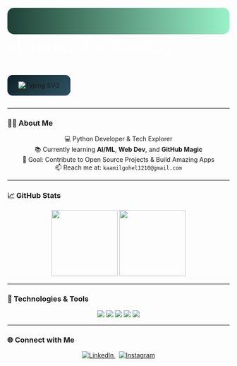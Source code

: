 <p align="center" style="background: linear-gradient(90deg, #1f4037, #99f2c8); padding: 30px; border-radius: 15px;">
  <h1 style="color: white; font-family: 'Fira Code', monospace; margin: 0;">
    Hi there, I'm Kaamil 👋
  </h1>
</p>

<br />

<p align="center" style="background: linear-gradient(135deg, #0f2027, #203a43, #2c5364); padding: 15px 25px; border-radius: 12px; display: inline-block;">
  <img src="https://readme-typing-svg.herokuapp.com?font=Fira+Code&duration=2500&pause=700&color=99f2c8&center=true&vCenter=true&multiline=true&width=480&height=130&lines=Python+Developer;Student+%7C+AI+Enthusiast;Always+learning+new+things..." alt="Typing SVG" />
</p>

---

### 🧑‍💻 About Me
<p align="center">
  💻 Python Developer & Tech Explorer  
  <br/>
  📚 Currently learning <strong>AI/ML</strong>, <strong>Web Dev</strong>, and <strong>GitHub Magic</strong>  
  <br/>
  🎯 Goal: Contribute to Open Source Projects & Build Amazing Apps  
  <br/>
  📫 Reach me at: <code>kaamilgohel1210@gmail.com</code>
</p>

---

### 📈 GitHub Stats

<p align="center">
  <img src="https://github-readme-stats.vercel.app/api?username=Kaamil1210&show_icons=true&theme=tokyonight" height="150" />
  <img src="https://github-readme-streak-stats.herokuapp.com?user=Kaamil1210&theme=tokyonight" height="150"/>
</p>

---

### 🔧 Technologies & Tools
<p align="center">
  <img src="https://img.shields.io/badge/-Python-333?style=flat&logo=python" />
  <img src="https://img.shields.io/badge/-HTML5-333?style=flat&logo=html5" />
  <img src="https://img.shields.io/badge/-CSS3-333?style=flat&logo=css3" />
  <img src="https://img.shields.io/badge/-VS%20Code-333?style=flat&logo=visual-studio-code" />
  <img src="https://img.shields.io/badge/-Git-333?style=flat&logo=git" />
</p>

---

### 🌐 Connect with Me
<p align="center">
  <a href="https://linkedin.com/in/kaamil-gohel-693933374" target="_blank">
    <img src="https://img.shields.io/badge/LinkedIn-Kaamil%20Gohel-0077B5?style=for-the-badge&logo=linkedin&logoColor=white" alt="LinkedIn" />
  </a>
  &nbsp;
  <a href="https://instagram.com/gohelkaamil" target="_blank">
    <img src="https://img.shields.io/badge/Instagram-gohelkaamil-E4405F?style=for-the-badge&logo=instagram&logoColor=white" alt="Instagram" />
  </a>
</p>
